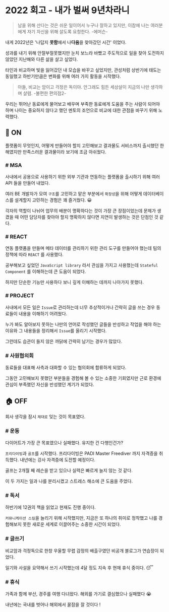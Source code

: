 # 2022 회고 - 내가 벌써 9년차라니 

> 남을 위해 산다는 것은 쉬운 일이어서 누구나 잘하고 있지만, 이참에 나는 여러분에게 자기 자신을 위해 살도록 요청한다. 
> -에머슨-

내게 2022년은 '나답지 **못함**에서 나**다움**을 찾아갔던 시간' 이었다. 

성과를 내기 위해 안절부절못했지만 눈치 보느라 바빴고 주도적으로 일을 찾아 도전하지 않았던 지난해와 다른 삶을 살고 싶었다.

타인과 비교하며 빛을 잃어갔던 내 모습을 바꾸고 싶었지만, 관성처럼 상반기에 태도는 동일했고 하반기만큼은 변화를 위해 여러 가지 활동을 시작했다. 

> 아들, 비교는 암이고 걱정은 독이야. 안그래도 힘든 세상살이 지금의 나만 생각하며 살렴. 
> -불편한 편의점2-

우리는 뛰어난 동료에게 물어보고 배우며 부족한 동료에게 도움을 주는 사람이 되어야 하며 나이는 중요하지 않다고 했던 멘토의 조언으로 비교에 대한 관점을 바꾸기 위해 노력했다.

## 🏢 ON

플랫폼이 무엇인지, 어떻게 만들어야 할지 고민해보고 결과물도 서비스까지 출시했던 한해였지만 만족스러운 결과물이라 보기에 조금 아쉬웠다.

### # MSA

사내에서 공용으로 사용하기 위한 외부 기관과 연동하는 플랫폼을 출시하기 위해 여러 API 들을 만들어 내었다. 

여러 BE 개발자가 모여 `구조`를 고민하고 맡은 부분에서 `확장성`을 위해 어떻게 데이터베이스를 설계할지 고민하는 경험은 꽤 즐거웠다. 😀

각자의 역할이 나뉘어 업무의 배분이 명확하다는 것이 가장 큰 장점이었는데 문제가 생겼을 때 어떤 담당자를 찾아야 할지 명확하지 않다면 지연이 발생하는 것은 단점인 것 같다.

### # REACT

연동 플랫폼을 만들며 메타 데이터를 관리하기 위한 관리 도구를 만들어야 했는데 팀의 정책에 따라 `REACT` 를 사용했다.

공부해보고 싶었던 `JavaScript library` 라서 관심을 가지고 사용했는데 `Stateful Component` 를 이해하는데 큰 도움이 되었다.

하지만 단순한 기능만 사용하다 보니 깊게 이해하는 데까지 나아가지 못했다.

### # PROJECT

사내에서 모든 일은 `Issue`로 관리하는데 너무 추상적이거나 간략히 글을 쓰는 경우 동료들이 내용을 이해하기 어려웠다.

누가 봐도 알아보지 못하는 나만의 언어로 작성했던 글들을 반성하고 작업을 해야 하는 이유와 그 내용들을 정리해서 `Issue`를 올리기 시작했다.

그런데도 습관이 들지 않은 까닭에 간략히 남기는 경우가 많았다.


### # 사원협의회

동료들을 대표해 사측과 대화할 수 있는 협의회에 합류하게 되었다. 

그동안 고민해보지 못했던 부분들을 경험해 볼 수 있는 소중한 기회였지만 근로 환경에 관심이 부족했던 자신을 반성했던 계기가 되었다.

## 🏠 OFF

회사 생각을 잠시 `제대로` 잊는 것이 목표였다.

### # 운동

다이어트가 가장 큰 목표였으나 실패했다. 유지한 건 다행인건가?

`프리다이빙`과 `골프`를 시작했다. 프리다이빙은 PADI Master Freediver 까지 자격증을 취득했다. 내년에는 강사 자격증에 도전할 예정이다. 

골프는 2개월 째 레슨을 받고 있으나 실력은 빠르게 늘지 않는 것 같다.

이 두 가지는 일과 나를 분리시켰고 스트레스 해소에 큰 도움을 주었다.

### # 독서

하반기에 12권의 책을 읽었고 현재도 진행 중이다.

`커뮤니케이션 스킬`을 늘리기 위해 시작했지만, 지금은 또 하나의 취미로 정착했고 나를 경험해보지 못한 새로운 세계로 이끌어주는 소중한 시간이 되었다.

### # 글쓰기

비교암과 걱정독으로 한창 우울할 무렵 감정의 배출구였던 비공개 블로그가 연습장이 되었다.

일기와 사설을 요약해서 쓰기 시작했는데 4달 정도 지속 후 현재 휴식 중이다. 😴

### # 휴식

가족과 함께 부산, 경주를 여행 다녀왔다. 해외를 가기로 결심했으나 실패했다 😭

내년에는 국내를 벗어나 해외에서 꿀잠을 잘 것이다 !

